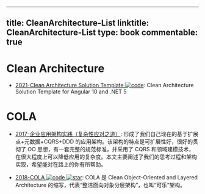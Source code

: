 
---
title: CleanArchitecture-List
linktitle: CleanArchitecture-List
type: book
commentable: true
---

# Clean Architecture

- [2021-Clean Architecture Solution Template ![code](https://ng-tech.icu/assets/code.svg)](https://github.com/jasontaylordev/CleanArchitecture): Clean Architecture Solution Template for Angular 10 and .NET 5

# COLA

- [2017-企业应用架构实践（复杂性应对之道）](https://yq.aliyun.com/articles/285590): 形成了我们自己现在的基于扩展点+元数据+CQRS+DDD 的应用架构。该架构的特点是可扩展性好，很好的贯彻了 OO 思想，有一套完整的规范标准，并采用了 CQRS 和领域建模技术，在很大程度上可以降低应用的复杂度。本文主要阐述了我们的思考过程和架构实现，希望能对在路上的你有所帮助。

- [2018-COLA ![code](https://ng-tech.icu/assets/code.svg) ![star](https://img.shields.io/github/stars/alibaba/COLA)](https://github.com/alibaba/COLA): COLA 是 Clean Object-Oriented and Layered Architecture 的缩写，代表“整洁面向对象分层架构”，也叫“可乐”架构。

    